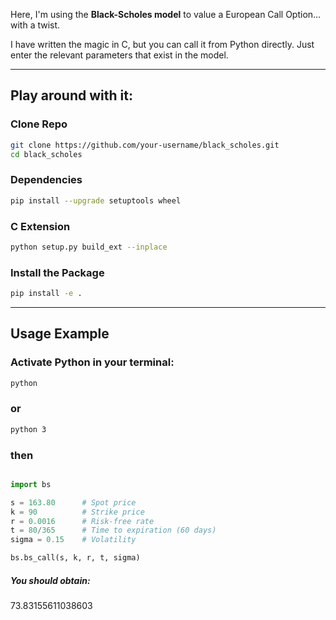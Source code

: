 Here, I'm using the **Black-Scholes model** to value a European Call Option... with a twist. 

I have written the magic in C, but you can call it from Python directly. Just enter the relevant parameters that exist in the model.

---
## Play around with it:

### **Clone Repo**
```sh
git clone https://github.com/your-username/black_scholes.git
cd black_scholes
```

### **Dependencies**
```sh
pip install --upgrade setuptools wheel
```

### **C Extension**
```sh
python setup.py build_ext --inplace
```

### **Install the Package**
```sh
pip install -e .
```

---

## Usage Example

### Activate Python in your terminal:
```sh
python
```
### or
```sh
python 3
```
### then

```python

import bs

s = 163.80      # Spot price
k = 90          # Strike price
r = 0.0016      # Risk-free rate
t = 80/365      # Time to expiration (60 days)
sigma = 0.15    # Volatility

bs.bs_call(s, k, r, t, sigma)
```
##### You should obtain:

73.83155611038603
